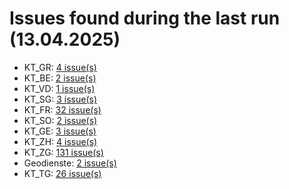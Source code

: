 # Issues found during the last run (13.04.2025)

- KT_GR: [4 issue(s)](tools/KT_GR_errors.csv)
- KT_BE: [2 issue(s)](tools/KT_BE_errors.csv)
- KT_VD: [1 issue(s)](tools/KT_VD_errors.csv)
- KT_SG: [3 issue(s)](tools/KT_SG_errors.csv)
- KT_FR: [32 issue(s)](tools/KT_FR_errors.csv)
- KT_SO: [2 issue(s)](tools/KT_SO_errors.csv)
- KT_GE: [3 issue(s)](tools/KT_GE_errors.csv)
- KT_ZH: [4 issue(s)](tools/KT_ZH_errors.csv)
- KT_ZG: [131 issue(s)](tools/KT_ZG_errors.csv)
- Geodienste: [2 issue(s)](tools/Geodienste_errors.csv)
- KT_TG: [26 issue(s)](tools/KT_TG_errors.csv)
